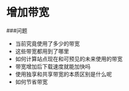 # 增加带宽

###问题
- 当前究竟使用了多少的带宽
- 这些带宽都用到了哪里
- 如何计算站点现在和可预见的未来使用的带宽
- 带宽增加后下载速度就能加快吗
- 使用独享和共享带宽的本质区别是什么呢
- 如何节省带宽
